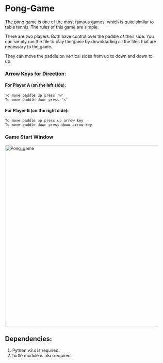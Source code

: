 # Pong-Game
The pong game is one of the most famous games, which is quite similar to table tennis. The rules of this game are simple:

There are two players.
Both have control over the paddle of their side.
You can simply run the file to play the game by downloading all the files that are necessary to the game.

They can move the paddle on vertical sides from up to down and down to up.

### Arrow Keys for Direction:

#### For Player A (on the left side):

	To move paddle up press 'w'
	To move paddle down press 's'
  
#### For Player B (on the right side):

  	To move paddle up press up arrow key
  	To move paddle down press down arrow key

### Game Start Window

<img width="599" alt="Pong_game" src="https://user-images.githubusercontent.com/98991020/191506166-b439776f-ee6f-4f2e-b6a2-74af30642762.png">

## Dependencies:

1. Python v3.x is required.
2. turtle module is also required.
